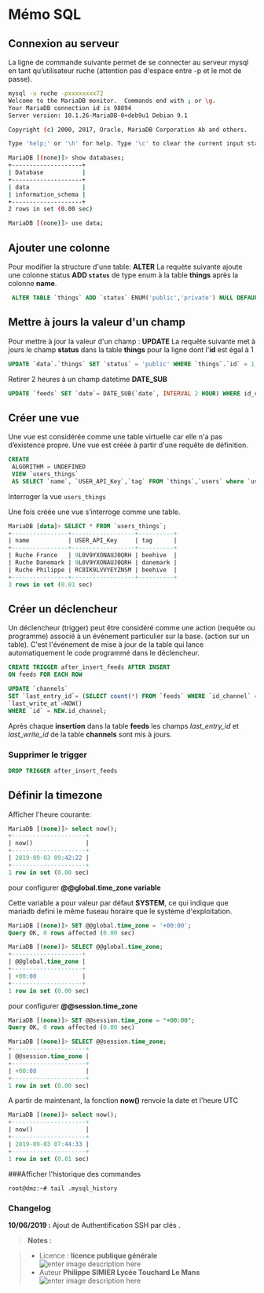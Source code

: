 ﻿# Mémo SQL

## Connexion au serveur

La ligne de commande suivante permet de se connecter au serveur mysql en tant qu’utilisateur ruche (attention pas d'espace entre -p et le mot de passe).
```bash
mysql -u ruche -pxxxxxxxx72
Welcome to the MariaDB monitor.  Commands end with ; or \g.
Your MariaDB connection id is 98894
Server version: 10.1.26-MariaDB-0+deb9u1 Debian 9.1

Copyright (c) 2000, 2017, Oracle, MariaDB Corporation Ab and others.

Type 'help;' or '\h' for help. Type '\c' to clear the current input statement.

MariaDB [(none)]> show databases;
+--------------------+
| Database           |
+--------------------+
| data               |
| information_schema |
+--------------------+
2 rows in set (0.00 sec)

MariaDB [(none)]> use data;

```

## Ajouter une colonne 

Pour modifier la structure d'une table:  **ALTER**
La requète suivante ajoute une colonne status  **ADD `status`** de type enum à la table **things** après la colonne **name**.
```sql
 ALTER TABLE `things` ADD `status` ENUM('public','private') NULL DEFAULT NULL AFTER `name`;
```
## Mettre à jours la valeur d'un champ
Pour mettre à jour la valeur d'un champ : **UPDATE**
La requête suivante met à jours le champ **status** dans la table **things** pour la ligne dont l'**id** est égal à 1
```sql
UPDATE `data`.`things` SET `status` = 'public' WHERE `things`.`id` = 1;
```
Retirer 2 heures à un champ datetime **DATE_SUB**
```sql
UPDATE `feeds` SET `date`= DATE_SUB(`date`, INTERVAL 2 HOUR) WHERE id_channel = 539387;
```


## Créer une vue
Une vue est considérée comme une table virtuelle car elle n'a pas d’existence propre.
Une vue est créée à partir d'une requête de définition. 
```sql
CREATE
 ALGORITHM = UNDEFINED
 VIEW `users_things`
 AS SELECT `name`, `USER_API_Key`,`tag` FROM `things`,`users` where `user_id`=`users`.id
```
Interroger la vue `users_things`

Une fois créée une vue s’interroge comme une table. 
```sql
MariaDB [data]> SELECT * FROM `users_things`;
+----------------+------------------+----------+
| name           | USER_API_Key     | tag      |
+----------------+------------------+----------+
| Ruche France   | 9L0V9YXONAUJ0QRH | beehive  |
| Ruche Danemark | 9L0V9YXONAUJ0QRH | danemark |
| Ruche Philippe | RC8IK9LVVYEYZNSM | beehive  |
+----------------+------------------+----------+
3 rows in set (0.01 sec)

```

## Créer un déclencheur

Un déclencheur (trigger) peut être considéré comme une action (requête ou programme) associé à un événement particulier sur la base. (action sur un table). C'est l'événement de mise à jour de la table qui lance automatiquement le code programmé dans le déclencheur.
```sql
CREATE TRIGGER after_insert_feeds AFTER INSERT
ON feeds FOR EACH ROW

UPDATE `channels` 
SET `last_entry_id`= (SELECT count(*) FROM `feeds` WHERE `id_channel` = NEW.id_channel) , 
`last_write_at`=NOW() 
WHERE `id` = NEW.id_channel;
```
Après chaque **insertion** dans la table **feeds** les champs *last_entry_id* et *last_write_id* de la table **channels** sont mis à jours.

### Supprimer le trigger
```sql
DROP TRIGGER after_insert_feeds
```

## Définir la timezone

Afficher l'heure courante:
```sql
MariaDB [(none)]> select now();
+---------------------+
| now()               |
+---------------------+
| 2019-09-03 09:42:22 |
+---------------------+
1 row in set (0.00 sec)
```
pour configurer **@@global.time_zone variable**

Cette variable a pour  valeur par défaut  **SYSTEM**, ce qui indique que mariadb defini le même fuseau horaire que le système d'exploitation. 
```sql
MariaDB [(none)]> SET @@global.time_zone = '+00:00';
Query OK, 0 rows affected (0.00 sec)

MariaDB [(none)]> SELECT @@global.time_zone;
+--------------------+
| @@global.time_zone |
+--------------------+
| +00:00             |
+--------------------+
1 row in set (0.00 sec)
```
pour configurer **@@session.time_zone**
```sql
MariaDB [(none)]> SET @@session.time_zone = "+00:00";
Query OK, 0 rows affected (0.00 sec)

MariaDB [(none)]> SELECT @@session.time_zone;
+---------------------+
| @@session.time_zone |
+---------------------+
| +00:00              |
+---------------------+
1 row in set (0.00 sec)
```
A partir de maintenant, la fonction **now()** renvoie la date et l'heure UTC
```sql
MariaDB [(none)]> select now();
+---------------------+
| now()               |
+---------------------+
| 2019-09-03 07:44:33 |
+---------------------+
1 row in set (0.01 sec)
```
###Afficher l'historique des commandes
```
root@dmz:~# tail .mysql_history
```

### Changelog

 **10/06/2019 :** Ajout de Authentification SSH par clés . 
 
 
> **Notes :**


> - Licence : **licence publique générale** ![enter image description here](https://img.shields.io/badge/licence-GPL-green.svg)
> - Auteur **Philippe SIMIER Lycée Touchard Le Mans**
>  ![enter image description here](https://img.shields.io/badge/built-passing-green.svg)
<!-- TOOLBOX 

Génération des badges : https://shields.io/
Génération de ce fichier : https://stackedit.io/editor#
https://docplayer.fr/15188945-Le-traitement-d-images-avec-opencv.html


